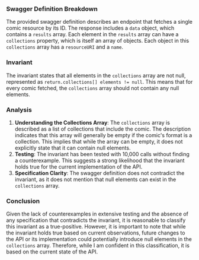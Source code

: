 ### Swagger Definition Breakdown
The provided swagger definition describes an endpoint that fetches a single comic resource by its ID. The response includes a `data` object, which contains a `results` array. Each element in the `results` array can have a `collections` property, which is itself an array of objects. Each object in this `collections` array has a `resourceURI` and a `name`.

### Invariant
The invariant states that all elements in the `collections` array are not null, represented as `return.collections[] elements != null`. This means that for every comic fetched, the `collections` array should not contain any null elements.

### Analysis
1. **Understanding the Collections Array**: The `collections` array is described as a list of collections that include the comic. The description indicates that this array will generally be empty if the comic's format is a collection. This implies that while the array can be empty, it does not explicitly state that it can contain null elements. 
2. **Testing**: The invariant has been tested with 10,000 calls without finding a counterexample. This suggests a strong likelihood that the invariant holds true for the current implementation of the API.
3. **Specification Clarity**: The swagger definition does not contradict the invariant, as it does not mention that null elements can exist in the `collections` array. 

### Conclusion
Given the lack of counterexamples in extensive testing and the absence of any specification that contradicts the invariant, it is reasonable to classify this invariant as a true-positive. However, it is important to note that while the invariant holds true based on current observations, future changes to the API or its implementation could potentially introduce null elements in the `collections` array. Therefore, while I am confident in this classification, it is based on the current state of the API.
